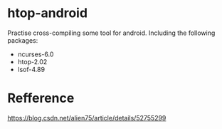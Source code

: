 # htop-android
Practise cross-compiling some tool for android.
Including the following packages:

- ncurses-6.0
- htop-2.02
- lsof-4.89



# Refference
https://blog.csdn.net/alien75/article/details/52755299


